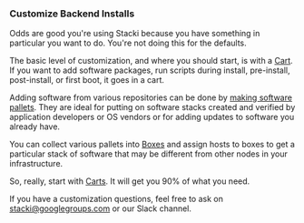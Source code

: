 ### Customize Backend Installs

Odds are good you're using Stacki because you have something in particular you
want to do. You're not doing this for the defaults.

The basic level of customization, and where you should start, is with a
[Cart](Carts). If you want to add software packages, run scripts during install,
pre-install, post-install, or first boot, it goes in a cart.

Adding software from various repositories can be done by [making software pallets](makeing-Software-Pallets). They are ideal for putting on software stacks created and verified by application developers or OS vendors or for adding updates to software you already have.

You can collect various pallets into [Boxes](Boxes) and assign hosts to boxes to get a particular stack of software that may be different from other nodes in your infrastructure.

So, really, start with [Carts](Carts). It will get you 90% of what you need.

If you have a customization questions, feel free to ask on stacki@googlegroups.com or our Slack channel.

